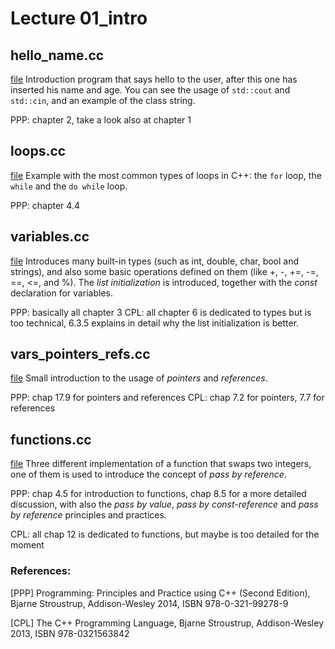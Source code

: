 # Lecture 01_intro




## hello_name.cc 

[file](./hello_name.cc)
Introduction program that says hello to the user, after this one has
inserted his name and age. You can see the usage of `std::cout` and `std::cin`, and
an example of the class string.

PPP: chapter 2, take a look also at chapter 1




## loops.cc 

[file](./loops.cc)
Example with the most common types of loops in C++: the `for` loop, the `while` and
the `do while` loop.


PPP: chapter 4.4




## variables.cc

[file](./variables.cc)
Introduces many built-in types (such as int, double, char, bool and strings), and
also some basic operations defined on them (like +, -, +=, -=, ==, <=, and %).
The *list initialization* is introduced, together with the *const* declaration for
variables.


PPP: basically all chapter 3
CPL: all chapter 6 is dedicated to types but is too technical, 6.3.5 explains
     in detail why the list initialization is better.



## vars_pointers_refs.cc

[file](./vars_pointers_refs.cc)
Small introduction to the usage of *pointers* and *references*.

PPP: chap 17.9 for pointers and references
CPL: chap 7.2 for pointers, 7.7 for references





## functions.cc

[file](./functions.cc)
Three different implementation of a function that swaps two integers, one of them is used to
introduce the concept of *pass by reference*.

PPP: chap 4.5 for introduction to functions, chap 8.5 for a more detailed discussion, with
also the *pass by value*, *pass by const-reference* and *pass by reference* principles and
practices.

CPL: all chap 12 is dedicated to functions, but maybe is too detailed for the moment









### References:

[PPP]  Programming: Principles and Practice using C++ (Second Edition), Bjarne Stroustrup, Addison-Wesley 2014, ISBN 978-0-321-99278-9

[CPL]  The C++ Programming Language, Bjarne Stroustrup, Addison-Wesley 2013, ISBN 978-0321563842

